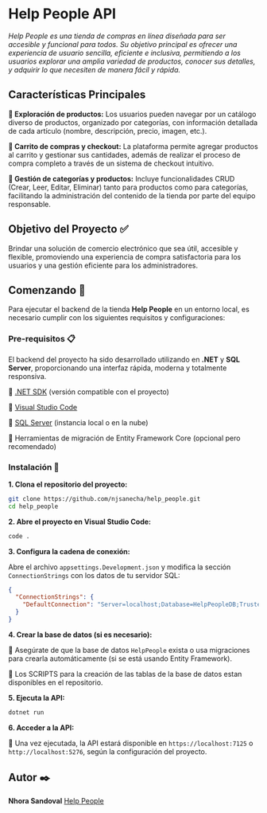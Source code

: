 # Help People API

_Help People es una tienda de compras en línea diseñada para ser accesible y funcional para todos. Su objetivo principal es ofrecer una experiencia de usuario sencilla, eficiente e inclusiva, permitiendo a los usuarios explorar una amplia variedad de productos, conocer sus detalles, y adquirir lo que necesiten de manera fácil y rápida._


## Características Principales

**🔹 Exploración de productos:**
Los usuarios pueden navegar por un catálogo diverso de productos, organizado por categorías, con información detallada de cada artículo (nombre, descripción, precio, imagen, etc.).

**🔹 Carrito de compras y checkout:**
La plataforma permite agregar productos al carrito y gestionar sus cantidades, además de realizar el proceso de compra completo a través de un sistema de checkout intuitivo.

**🔹 Gestión de categorías y productos:**
Incluye funcionalidades CRUD (Crear, Leer, Editar, Eliminar) tanto para productos como para categorías, facilitando la administración del contenido de la tienda por parte del equipo responsable.


## Objetivo del Proyecto ✅
Brindar una solución de comercio electrónico que sea útil, accesible y flexible, promoviendo una experiencia de compra satisfactoria para los usuarios y una gestión eficiente para los administradores.


## Comenzando 🚀

Para ejecutar el backend de la tienda **Help People** en un entorno local, es necesario cumplir con los siguientes requisitos y configuraciones:


### Pre-requisitos 📋

El backend del proyecto ha sido desarrollado utilizando en **.NET** y **SQL Server**, proporcionando una interfaz rápida, moderna y totalmente responsiva.

🔹 [.NET SDK](https://dotnet.microsoft.com/download) (versión compatible con el proyecto)

🔹 [Visual Studio Code](https://code.visualstudio.com/)

🔹 [SQL Server](https://www.microsoft.com/en-us/sql-server/sql-server-downloads) (instancia local o en la nube)

🔹 Herramientas de migración de Entity Framework Core (opcional pero recomendado)


### Instalación 🔧

**1. Clona el repositorio del proyecto:**

   ```bash
   git clone https://github.com/njsanecha/help_people.git
   cd help_people
   ```

**2. Abre el proyecto en Visual Studio Code:**

   ```bash
   code .
   ```

**3. Configura la cadena de conexión:**

   Abre el archivo `appsettings.Development.json` y modifica la sección `ConnectionStrings` con los datos de tu servidor SQL:

   ```json
   {
     "ConnectionStrings": {
       "DefaultConnection": "Server=localhost;Database=HelpPeopleDB;Trusted_Connection=True;TrustServerCertificate=True;"
     }
   }
   ```

**4. Crear la base de datos (si es necesario):**

   🔹 Asegúrate de que la base de datos `HelpPeople` exista o usa migraciones para crearla automáticamente (si se está usando Entity Framework). 
   
   🔹 Los SCRIPTS para la creación de las tablas de la base de datos estan disponibles en el repositorio.

**5. Ejecuta la API:**

   ```bash
   dotnet run
   ```

**6. Acceder a la API:**

   🔹 Una vez ejecutada, la API estará disponible en `https://localhost:7125` o `http://localhost:5276`, según la configuración del proyecto.



## Autor ✒️

**Nhora Sandoval** [Help People](https://github.com/njsanecha/help_people)


